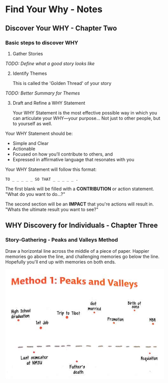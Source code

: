 # Find Your Why - Notes

## Discover Your WHY - Chapter Two

### Basic steps to discover WHY

1) Gather Stories

_TODO: Define what a good story looks like_

2) Identify Themes

    This is called the 'Golden Thread' of your story

_TODO: Better Summary for Themes_

3) Draft and Refine a WHY Statement

    Your WHY Statement is the most effective possible way in which you can articulate your WHY—your purpose... Not just to other people, but to yourself as well.

Your WHY Statement should be:

* Simple and Clear
* Actionable
* Focused on how you’ll contribute to others, and
* Expressed in affirmative language that resonates with you

Your WHY Statement will follow this format:

    TO _ _ _ _ _ SO THAT _ _ _ _ _ .

The first blank will be filled with a **CONTRIBUTION** or action statement. "What do you want to do...?"

The second section will be an **IMPACT** that you're actions will result in. "Whats the ultimate result you want to see?"


## WHY Discovery for Individuals - Chapter Three

### Story-Gathering - Peaks and Valleys Method

Draw a horizontal line across the middle of a piece of paper. Happier memories go above the line, and challenging memories go below the line. Hopefully you'll end up with memories on both ends.

![Peaks and Valleys.jpg](www/peaks_and_valleys.jpg)
